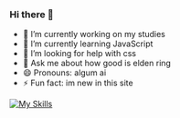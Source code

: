 ### Hi there 👋

- 🔭 I’m currently working on my studies
- 🌱 I’m currently learning JavaScript
- 🤔 I’m looking for help with css
- 💬 Ask me about how good is elden ring
- 😄 Pronouns: algum ai
- ⚡ Fun fact: im new in this site


[![My Skills](https://skillicons.dev/icons?i=unity,py,html,css,vscode,blender&bootstrap=3)](https://skillicons.dev)
